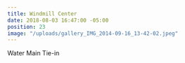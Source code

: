 ```yaml
---
title: Windmill Center
date: 2018-08-03 16:47:00 -05:00
position: 23
image: "/uploads/gallery_IMG_2014-09-16_13-42-02.jpeg"
---
```


Water Main Tie-in